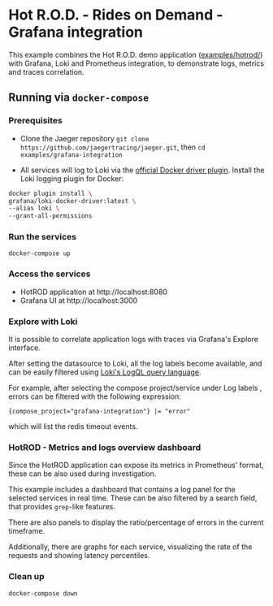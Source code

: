 # Hot R.O.D. - Rides on Demand  - Grafana integration

This example combines the Hot R.O.D. demo application ([examples/hotrod/](../hotrod/)) with Grafana, Loki and Prometheus integration, to demonstrate logs, metrics and traces correlation.

## Running via `docker-compose`

### Prerequisites

* Clone the Jaeger repository `git clone https://github.com/jaegertracing/jaeger.git`, then `cd examples/grafana-integration`

* All services will log to Loki via the [official Docker driver plugin](https://grafana.com/docs/loki/latest/clients/docker-driver/).
Install the Loki logging plugin for Docker:

```bash
docker plugin install \
grafana/loki-docker-driver:latest \
--alias loki \
--grant-all-permissions
```

### Run the services

`docker-compose up` 

### Access the services
* HotROD application at http://localhost:8080
* Grafana UI at http://localhost:3000

### Explore with Loki

It is possible to correlate application logs with traces via Grafana's Explore interface.

After setting the datasource to Loki, all the log labels become available, and can be easily filtered using [Loki's LogQL query language](https://grafana.com/docs/loki/latest/logql/).

For example, after selecting the compose project/service under Log labels , errors can be filtered with the following expression:

```
{compose_project="grafana-integration"} |= "error"
```

which will list the redis timeout events.

### HotROD - Metrics and logs overview dashboard

Since the HotROD application can expose its metrics in Prometheus' format, these can be also used during investigation.

This example includes a dashboard that contains a log panel for the selected services in real time. These can be also filtered by a search field, that provides `grep`-like features.

There are also panels to display the ratio/percentage of errors in the current timeframe.

Additionally, there are graphs for each service, visualizing the rate of the requests and showing latency percentiles.

### Clean up

`docker-compose down`
